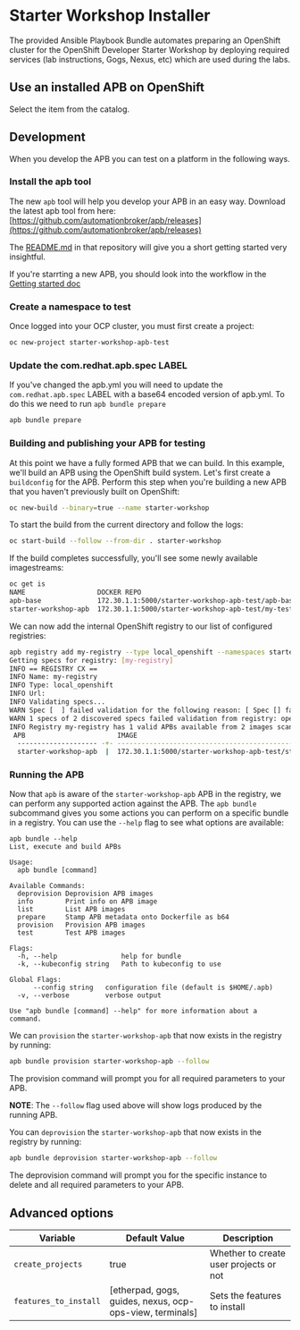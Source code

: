 # Starter Workshop Installer

The provided Ansible Playbook Bundle automates preparing an OpenShift cluster
for the OpenShift Developer Starter Workshop by deploying required services (lab
instructions, Gogs, Nexus, etc) which are used during the labs.

## Use an installed APB on OpenShift
Select the item from the catalog.

## Development
When you develop the APB you can test on a platform in the following ways.

### Install the apb tool
The new `apb` tool will help you develop your APB in an easy way. Download the latest apb tool 
from here: [https://github.com/automationbroker/apb/releases](https://github.com/automationbroker/apb/releases)

The [README.md](https://github.com/automationbroker/apb/blob/master/README.md) in that repository will give you a short getting started very insightful.

If you're starrting a new APB, you should look into the workflow in the [Getting started doc](https://github.com/automationbroker/apb/blob/master/docs/getting_started.md)

### Create a namespace to test
Once logged into your OCP cluster, you must first create a project:

```bash
oc new-project starter-workshop-apb-test
```

### Update the com.redhat.apb.spec LABEL
If you've changed the apb.yml you will need to update the `com.redhat.apb.spec` LABEL with a base64 encoded version of apb.yml. To do this we need to run `apb bundle prepare`

```bash
apb bundle prepare
```

### Building and publishing your APB for testing

At this point we have a fully formed APB that we can build. In this example, we'll build an APB using the OpenShift build system. Let's first create a `buildconfig` for the APB. Perform this step when you're building a new APB that you haven't previously built on OpenShift:

```bash
oc new-build --binary=true --name starter-workshop
```

To start the build from the current directory and follow the logs:

```bash
oc start-build --follow --from-dir . starter-workshop
```

If the build completes successfully, you'll see some newly available imagestreams:

```bash
oc get is
NAME                  DOCKER REPO                                             TAGS      UPDATED
apb-base              172.30.1.1:5000/starter-workshop-apb-test/apb-base      latest    4 minutes ago
starter-workshop-apb  172.30.1.1:5000/starter-workshop-apb-test/my-test-apb   latest    3 seconds ago
```

We can now add the internal OpenShift registry to our list of configured registries:

```bash
apb registry add my-registry --type local_openshift --namespaces starter-workshop-apb-test
Getting specs for registry: [my-registry]
INFO == REGISTRY CX ==
INFO Name: my-registry
INFO Type: local_openshift
INFO Url:
INFO Validating specs...
WARN Spec [  ] failed validation for the following reason: [ Spec [] failed version validation ]. It will not be made available.
WARN 1 specs of 2 discovered specs failed validation from registry: openshift-registry
INFO Registry my-registry has 1 valid APBs available from 2 images scanned
 APB                       IMAGE                                                               REGISTRY
  -------------------- -+- -------------------------------------------------------------- -+- -----------
  starter-workshop-apb  |  172.30.1.1:5000/starter-workshop-apb-test/starter-workshop-apb  |  my-registry
```

### Running the APB
Now that `apb` is aware of the `starter-workshop-apb` APB in the registry, we can perform any supported action against the APB. The `apb bundle` subcommand gives you some actions you can perform on a specific bundle in a registry. You can use the `--help` flag to see what options are available:

```
apb bundle --help
List, execute and build APBs

Usage:
  apb bundle [command]

Available Commands:
  deprovision Deprovision APB images
  info        Print info on APB image
  list        List APB images
  prepare     Stamp APB metadata onto Dockerfile as b64
  provision   Provision APB images
  test        Test APB images

Flags:
  -h, --help                help for bundle
  -k, --kubeconfig string   Path to kubeconfig to use

Global Flags:
      --config string   configuration file (default is $HOME/.apb)
  -v, --verbose         verbose output

Use "apb bundle [command] --help" for more information about a command.
```

We can `provision` the `starter-workshop-apb` that now exists in the registry by running:

```bash
apb bundle provision starter-workshop-apb --follow
```

The provision command will prompt you for all required parameters to your APB.

__NOTE__: The `--follow` flag used above will show logs produced by the running APB.

You can `deprovision` the `starter-workshop-apb` that now exists in the registry by running:

```bash
apb bundle deprovision starter-workshop-apb --follow
```

The deprovision command will prompt you for the specific instance to delete and all required parameters to your APB.

## Advanced options

|Variable                   | Default Value            | Description   |
|---------------------------|--------------------------|---------------|
|`create_projects`          | true                    | Whether to create user projects or not  |
|`features_to_install`      | [etherpad, gogs, guides, nexus, ocp-ops-view, terminals] | Sets the features to install  |